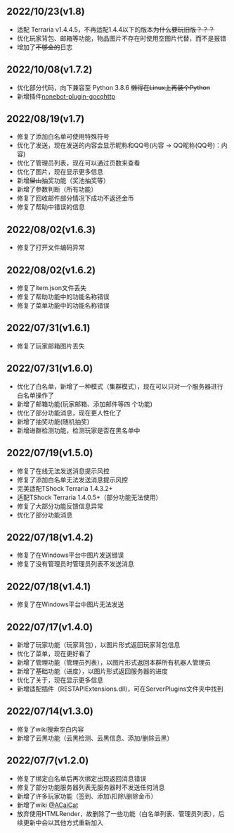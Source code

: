 ## 2022/10/23(v1.8)
+ 适配 Terraria v1.4.4.5，不再适配1.4.4以下的版本~~为什么要玩旧版？？？~~
+ 优化玩家背包、邮箱等功能，物品图片不存在时使用空图片代替，而不是报错
+ 增加了~~不够全的~~日志

## 2022/10/08(v1.7.2)
+ 优化部分代码，向下兼容至 Python 3.8.6 ~~懒得在Linux上再装个Python~~
+ 新增插件[nonebot-plugin-gocqhttp](https://github.com/mnixry/nonebot-plugin-gocqhttp)

## 2022/08/19(v1.7)
+ 修复了添加白名单可使用特殊符号
+ 优化了发送，现在发送的内容会显示昵称和QQ号(内容 -> QQ昵称(QQ号)：内容)
+ 优化了管理员列表，现在可以通过页数来查看
+ 优化了图片，现在显示更多信息
+ 新增~~屎山~~抽奖功能（奖池抽奖等）
+ 新增了参数判断（所有功能）
+ 修复了回收邮件部分情况下成功不返还金币
+ 修复了帮助中错误的信息

## 2022/08/02(v1.6.3)
+ 修复了打开文件编码异常

## 2022/08/02(v1.6.2)
+ 修复了item.json文件丢失
+ 修复了帮助功能中的功能名称错误
+ 修复了菜单功能中的功能名称错误

## 2022/07/31(v1.6.1)
+ 修复了玩家邮箱图片丢失

## 2022/07/31(v1.6.0)
+ 优化了白名单，新增了一种模式（集群模式），现在可以只对一个服务器进行白名单操作了
+ 新增了邮箱功能(玩家邮箱、添加邮件等四 个功能)
+ 优化了部分功能消息，现在更人性化了
+ 新增了抽奖功能(随机抽奖)
+ 新增进群检测功能，检测玩家是否在黑名单中

## 2022/07/19(v1.5.0)
+ 修复了在线无法发送消息提示风控
+ 修复了添加白名单无法发送消息提示风控
+ 完美适配TShock Terraria 1.4.3.2+
+ 适配TShock Terraria 1.4.0.5+（部分功能无法使用）
+ 修复了大部分功能反馈信息异常
+ 优化了部分功能消息

## 2022/07/18(v1.4.2)
+ 修复了在Windows平台中图片发送错误
+ 修复了没有管理员时管理员列表不发送消息

## 2022/07/18(v1.4.1)
+ 修复了在Windows平台中图片无法发送

## 2022/07/17(v1.4.0)
+ 新增了玩家功能（玩家背包），以图片形式返回玩家背包信息
+ 优化了菜单，现在更好看了
+ 新增了管理功能（管理员列表），以图片形式返回本群所有机器人管理员
+ 新增了基础功能（进度），以图片形式返回服务器的进度
+ 优化了关于，现在显示更多信息
+ 新增适配插件（RESTAPIExtensions.dll)，可在ServerPlugins文件夹中找到


## 2022/07/14(v1.3.0)
+ 修复了wiki搜索空白内容
+ 新增了云黑功能（云黑检测、云黑信息、添加/删除云黑）

## 2022/07/7(v1.2.0)
+ 修复了绑定白名单后再次绑定出现返回消息错误
+ 修复了部分功能服务器列表无服务器时不发送任何消息
+ 新增了许多玩家功能（签到、添加\扣除\删除金币）
+ 新增了wiki [@ACaiCat](https://github.com/ACaiCat)
+ 放弃使用HTMLRender，故删除了一些功能（白名单列表、管理员列表），后续更新中会以其他方式重新加入